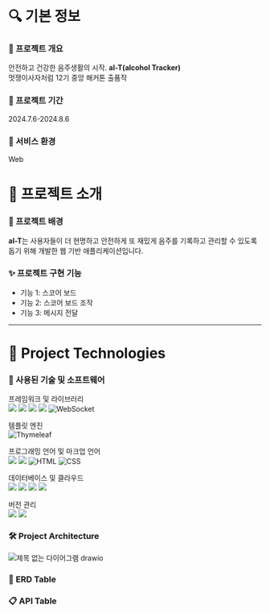 # 🔍 기본 정보
### 🚀 프로젝트 개요
안전하고 건강한 음주생활의 시작. **al-T(alcohol Tracker)**<br>멋쟁이사자처럼 12기 중앙 해커톤 출품작

### 📅 프로젝트 기간 
2024.7.6-2024.8.6


### 📁 서비스 환경
Web

# 📖 프로젝트 소개

### 📄 프로젝트 배경

**al-T**는 사용자들이 더 현명하고 안전하게 또 재밌게 음주를 기록하고 관리할 수 있도록 돕기 위해 개발한 웹 기반 애플리케이션입니다.

### ✨ 프로젝트 구현 기능

- 기능 1: 스코어 보드
- 기능 2: 스코어 보드 조작
- 기능 3: 메시지 전달
  


---

# 📖 Project Technologies
### 📝 사용된 기술 및 소프트웨어

프레임워크 및 라이브러리<br>
<img src="https://img.shields.io/badge/Spring-6DB33F?style=flat-square&logo=spring&logoColor=white"/> <img src="https://img.shields.io/badge/SpringBoot-6DB33F?style=flat-square&logo=springboot&logoColor=white"/> <img src="https://img.shields.io/badge/JPA-6DB33F?style=flat-square&logo=hibernate&logoColor=white"/> <img src="https://img.shields.io/badge/SpringDataJPA-6DB33F?style=flat-square&logo=spring&logoColor=white"/> 
<img src="https://img.shields.io/badge/WebSocket-000000?style=flat-square&logo=WebSocket&logoColor=white" alt="WebSocket"/>

템플릿 엔진<br>
<img src="https://img.shields.io/badge/Thymeleaf-005F0F?style=flat-square&logo=Thymeleaf&logoColor=white" alt="Thymeleaf"/>

프로그래밍 언어 및 마크업 언어<br>
<img src="https://img.shields.io/badge/java-FF81F9?style=flat-square"/> <img src="https://img.shields.io/badge/JavaScript-F7DF1C?style=flat-square&logo=JavaScript&logoColor=black"/> <img src="https://img.shields.io/badge/HTML-E34F26?style=flat-square&logo=HTML5&logoColor=white" alt="HTML"/>
<img src="https://img.shields.io/badge/CSS-1572B6?style=flat-square&logo=CSS3&logoColor=white" alt="CSS"/>

데이터베이스 및 클라우드<br>
<img src="https://img.shields.io/badge/MySQL-4479A1?style=flat-square&logo=MySQL&logoColor=white"/> <img src="https://img.shields.io/badge/AmazonEC2-FF9900?style=flat-square&logo=AmazonEC2&logoColor=white"/> <img src="https://img.shields.io/badge/AmazonRDS-527FFF?style=flat-square&logo=AmazonRDS&logoColor=white"/> <img src="https://img.shields.io/badge/Ubuntu-E95420?style=flat-square&logo=Ubuntu&logoColor=white"/>

버전 관리<br>
<img src="https://img.shields.io/badge/git-F05032?style=flat-square&logo=git&logoColor=white"/> <img src="https://img.shields.io/badge/github-181717?style=flat-square&logo=github&logoColor=white"/>


### 🛠 Project Architecture
![제목 없는 다이어그램 drawio](https://github.com/user-attachments/assets/2bf0a497-22ea-4413-8bf7-93b64e688c7a)


### 📜 ERD Table

### 📋 API Table


